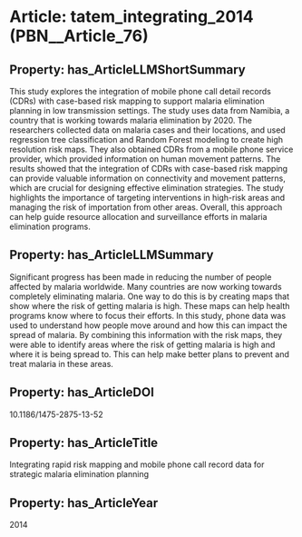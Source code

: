 # Article: __tatem_integrating_2014__ (PBN__Article_76)

## Property: has_ArticleLLMShortSummary

This study explores the integration of mobile phone call detail records (CDRs) with case-based risk mapping to support malaria elimination planning in low transmission settings. The study uses data from Namibia, a country that is working towards malaria elimination by 2020. The researchers collected data on malaria cases and their locations, and used regression tree classification and Random Forest modeling to create high resolution risk maps. They also obtained CDRs from a mobile phone service provider, which provided information on human movement patterns. The results showed that the integration of CDRs with case-based risk mapping can provide valuable information on connectivity and movement patterns, which are crucial for designing effective elimination strategies. The study highlights the importance of targeting interventions in high-risk areas and managing the risk of importation from other areas. Overall, this approach can help guide resource allocation and surveillance efforts in malaria elimination programs.

## Property: has_ArticleLLMSummary

Significant progress has been made in reducing the number of people affected by malaria worldwide. Many countries are now working towards completely eliminating malaria. One way to do this is by creating maps that show where the risk of getting malaria is high. These maps can help health programs know where to focus their efforts. In this study, phone data was used to understand how people move around and how this can impact the spread of malaria. By combining this information with the risk maps, they were able to identify areas where the risk of getting malaria is high and where it is being spread to. This can help make better plans to prevent and treat malaria in these areas.

## Property: has_ArticleDOI

10.1186/1475-2875-13-52

## Property: has_ArticleTitle

Integrating rapid risk mapping and mobile phone call record data for strategic malaria elimination planning

## Property: has_ArticleYear

2014


